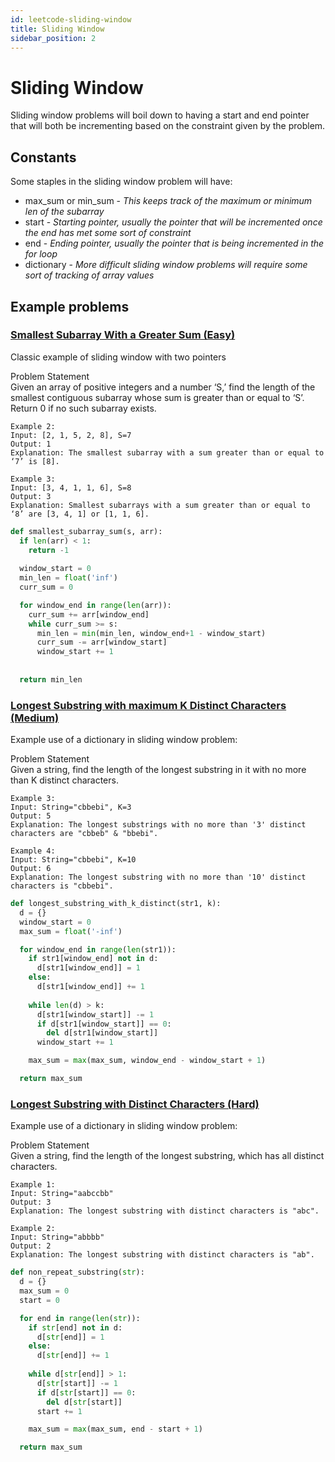 ```yaml
---
id: leetcode-sliding-window
title: Sliding Window
sidebar_position: 2
---
```


# Sliding Window

Sliding window problems will boil down to having a start and end pointer that will both be incrementing based on the constraint given by the problem.

## Constants

Some staples in the sliding window problem will have:

- max_sum or min_sum - *This keeps track of the maximum or minimum len of the subarray*
- start - *Starting pointer, usually the pointer that will be incremented once the end has met some sort of constraint*
- end - *Ending pointer, usually the pointer that is being incremented in the for loop*
- dictionary - *More difficult sliding window problems will require some sort of tracking of array values*

## Example problems

### [Smallest Subarray With a Greater Sum (Easy)](https://www.educative.io/courses/grokking-the-coding-interview/7XMlMEQPnnQ)

Classic example of sliding window with two pointers

Problem Statement  
Given an array of positive integers and a number ‘S,’ find the length of the smallest contiguous subarray whose sum is greater than or equal to ‘S’. Return 0 if no such subarray exists.
```
Example 2:  
Input: [2, 1, 5, 2, 8], S=7  
Output: 1  
Explanation: The smallest subarray with a sum greater than or equal to ‘7’ is [8].

Example 3:  
Input: [3, 4, 1, 1, 6], S=8  
Output: 3  
Explanation: Smallest subarrays with a sum greater than or equal to ‘8’ are [3, 4, 1] or [1, 1, 6].
```
```python
def smallest_subarray_sum(s, arr):
  if len(arr) < 1:
    return -1
  
  window_start = 0
  min_len = float('inf')
  curr_sum = 0

  for window_end in range(len(arr)):
    curr_sum += arr[window_end]
    while curr_sum >= s:
      min_len = min(min_len, window_end+1 - window_start)
      curr_sum -= arr[window_start]
      window_start += 1
    
  
  return min_len

```

### [Longest Substring with maximum K Distinct Characters (Medium)](https://www.educative.io/courses/grokking-the-coding-interview/YQQwQMWLx80)

Example use of a dictionary in sliding window problem:

Problem Statement  
Given a string, find the length of the longest substring in it with no more than K distinct characters.  
```
Example 3:  
Input: String="cbbebi", K=3  
Output: 5  
Explanation: The longest substrings with no more than '3' distinct characters are "cbbeb" & "bbebi".

Example 4:  
Input: String="cbbebi", K=10  
Output: 6  
Explanation: The longest substring with no more than '10' distinct characters is "cbbebi".
```
```python
def longest_substring_with_k_distinct(str1, k):
  d = {}
  window_start = 0
  max_sum = float('-inf')

  for window_end in range(len(str1)):
    if str1[window_end] not in d:
      d[str1[window_end]] = 1
    else:
      d[str1[window_end]] += 1
    
    while len(d) > k:
      d[str1[window_start]] -= 1
      if d[str1[window_start]] == 0:
        del d[str1[window_start]]
      window_start += 1

    max_sum = max(max_sum, window_end - window_start + 1)

  return max_sum
```

### [Longest Substring with Distinct Characters (Hard)](https://www.educative.io/courses/grokking-the-coding-interview/YMzBx1gE5EO)

Example use of a dictionary in sliding window problem:

Problem Statement  
Given a string, find the length of the longest substring, which has all distinct characters.  
```
Example 1:  
Input: String="aabccbb"  
Output: 3  
Explanation: The longest substring with distinct characters is "abc".  

Example 2:  
Input: String="abbbb"  
Output: 2  
Explanation: The longest substring with distinct characters is "ab".
```
```python
def non_repeat_substring(str):
  d = {}
  max_sum = 0
  start = 0

  for end in range(len(str)):
    if str[end] not in d:
      d[str[end]] = 1
    else:
      d[str[end]] += 1
      
    while d[str[end]] > 1:
      d[str[start]] -= 1
      if d[str[start]] == 0:
        del d[str[start]]
      start += 1

    max_sum = max(max_sum, end - start + 1)

  return max_sum
```